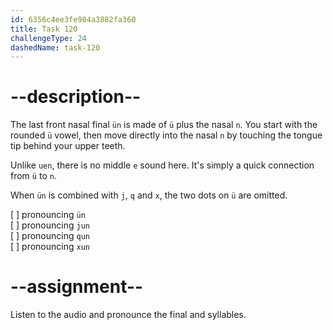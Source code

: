 ```yaml
---
id: 6356c4ee3fe984a3882fa360
title: Task 120
challengeType: 24
dashedName: task-120
---
```


<!--SPEAKING-->

<!-- (Audio) A: ün, jun, qun, xun -->

# --description--

The last front nasal final `ün` is made of `ü` plus the nasal `n`. You start with the rounded `ü` vowel, then move directly into the nasal `n` by touching the tongue tip behind your upper teeth.

Unlike `uen`, there is no middle `e` sound here. It's simply a quick connection from `ü` to `n`.

When `ün` is combined with `j`, `q` and `x`, the two dots on `ü` are omitted.

[ ] pronouncing `ün`  
[ ] pronouncing `jun`  
[ ] pronouncing `qun`  
[ ] pronouncing `xun`

# --assignment--

Listen to the audio and pronounce the final and syllables.
